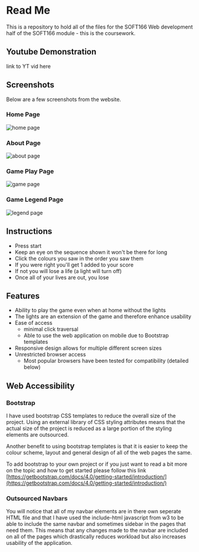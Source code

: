 # Read Me

This is a repository to hold all of the files for the SOFT166 Web development half of the SOFT166 module - this is the coursework.

## Youtube Demonstration
link to YT vid here
## Screenshots
Below are a few screenshots from the website.
### Home Page
![home page](https://i.imgur.com/DOk2BAA.png)
### About Page
![about page](https://i.imgur.com/wZP8b4s.png)
### Game Play Page
![game page](https://i.imgur.com/5lsVZU2.png)
### Game Legend Page
![legend page](https://i.imgur.com/ETPyDj1.png)

## Instructions
 -   Press start
 -   Keep an eye on the sequence shown it won't be there for long
 -   Click the colours you saw in the order you saw them
 -   If you were right you'll get 1 added to your score
 -   If not you will lose a life (a light will turn off)
 -   Once all of your lives are out, you lose
## Features
 - Ability to play the game even when at home without the lights
 - The lights are an extension of the game and therefore enhance usability
 - Ease of access
	 - minimal click traversal
	 - Able to use the web application on mobile due to Bootstrap templates
 - Responsive design allows for multiple different screen sizes
 - Unrestricted browser access
	 - Most popular browsers have been tested for compatibility (detailed below) 
## Web Accessibility
### Bootstrap
I have used bootstrap CSS templates to reduce the overall size of the project. Using an external library of CSS styling attributes means that the actual size of the project is reduced as a large portion of the styling elements are outsourced. 

Another benefit to using bootstrap templates is that it is easier to keep the colour scheme, layout and general design of all of the web pages the same.

To add bootstrap to your own project or if you  just want to read a bit more on the topic and how to get started please follow this link
[https://getbootstrap.com/docs/4.0/getting-started/introduction/](https://getbootstrap.com/docs/4.0/getting-started/introduction/)
### Outsourced Navbars
You will notice that all of my navbar elements are in there own seperate HTML file and that I have used the include-html javascript from w3 to be able to include the same navbar and sometimes sidebar in the pages that need them. This means that any changes made to the navbar are included on all of the pages which drastically reduces workload but also increases usability of the application.
